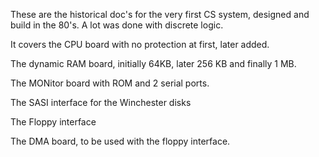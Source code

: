 These are the historical doc's for the very first CS system, designed and build in the 80's. A lot was done with discrete logic.

It covers the CPU board with no protection at first, later added. 

The dynamic RAM board, initially 64KB, later 256 KB and finally 1 MB.

The MONitor board with ROM and 2 serial ports.

The SASI interface for the Winchester disks

The Floppy interface

The DMA board, to be used with the floppy interface.


